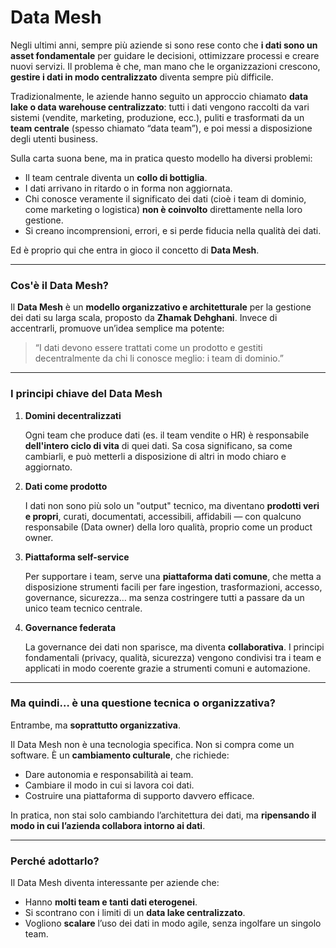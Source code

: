 # Data Mesh

Negli ultimi anni, sempre più aziende si sono rese conto che **i dati sono un asset fondamentale** per guidare le decisioni, ottimizzare processi e creare nuovi servizi. Il problema è che, man mano che le organizzazioni crescono, **gestire i dati in modo centralizzato** diventa sempre più difficile.

Tradizionalmente, le aziende hanno seguito un approccio chiamato **data lake o data warehouse centralizzato**: tutti i dati vengono raccolti da vari sistemi (vendite, marketing, produzione, ecc.), puliti e trasformati da un **team centrale** (spesso chiamato “data team”), e poi messi a disposizione degli utenti business.

Sulla carta suona bene, ma in pratica questo modello ha diversi problemi:

- Il team centrale diventa un **collo di bottiglia**.
- I dati arrivano in ritardo o in forma non aggiornata.
- Chi conosce veramente il significato dei dati (cioè i team di dominio, come marketing o logistica) **non è coinvolto** direttamente nella loro gestione.
- Si creano incomprensioni, errori, e si perde fiducia nella qualità dei dati.

Ed è proprio qui che entra in gioco il concetto di **Data Mesh**.

---

### Cos'è il Data Mesh?

Il **Data Mesh** è un **modello organizzativo e architetturale** per la gestione dei dati su larga scala, proposto da **Zhamak Dehghani**. Invece di accentrarli, promuove un’idea semplice ma potente:

> “I dati devono essere trattati come un prodotto e gestiti decentralmente da chi li conosce meglio: i team di dominio.”
> 

---

### I principi chiave del Data Mesh

1. **Domini decentralizzati**
    
    Ogni team che produce dati (es. il team vendite o HR) è responsabile **dell'intero ciclo di vita** di quei dati. Sa cosa significano, sa come cambiarli, e può metterli a disposizione di altri in modo chiaro e aggiornato.
    
2. **Dati come prodotto**
    
    I dati non sono più solo un "output" tecnico, ma diventano **prodotti veri e propri**, curati, documentati, accessibili, affidabili — con qualcuno responsabile (Data owner) della loro qualità, proprio come un product owner.
    
3. **Piattaforma self-service**
    
    Per supportare i team, serve una **piattaforma dati comune**, che metta a disposizione strumenti facili per fare ingestion, trasformazioni, accesso, governance, sicurezza… ma senza costringere tutti a passare da un unico team tecnico centrale.
    
4. **Governance federata**
    
    La governance dei dati non sparisce, ma diventa **collaborativa**. I principi fondamentali (privacy, qualità, sicurezza) vengono condivisi tra i team e applicati in modo coerente grazie a strumenti comuni e automazione.
    

---

### Ma quindi… è una questione tecnica o organizzativa?

Entrambe, ma **soprattutto organizzativa**.

Il Data Mesh non è una tecnologia specifica. Non si compra come un software. È un **cambiamento culturale**, che richiede:

- Dare autonomia e responsabilità ai team.
- Cambiare il modo in cui si lavora coi dati.
- Costruire una piattaforma di supporto davvero efficace.

In pratica, non stai solo cambiando l’architettura dei dati, ma **ripensando il modo in cui l’azienda collabora intorno ai dati**.

---

### Perché adottarlo?

Il Data Mesh diventa interessante per aziende che:

- Hanno **molti team e tanti dati eterogenei**.
- Si scontrano con i limiti di un **data lake centralizzato**.
- Vogliono **scalare** l’uso dei dati in modo agile, senza ingolfare un singolo team.